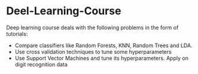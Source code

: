 # Deel-Learning-Course
Deep learning course deals with the following problems in the form of tutorials:
- Compare classifiers like Random Forests, KNN, Random Trees and LDA. 
- Use cross validation techniques to tune some hyperparameters
- Use Support Vector Machines and tune its hyperparameters. Apply on digit recognition data
